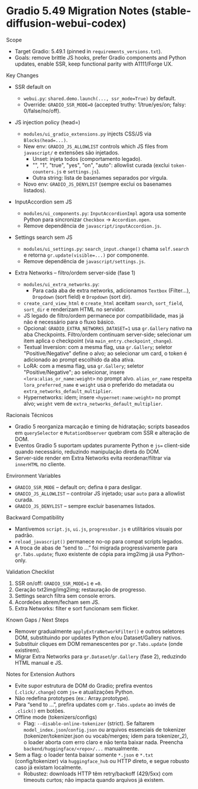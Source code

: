 Gradio 5.49 Migration Notes (stable-diffusion-webui-codex)
==========================================================

Scope
- Target Gradio: 5.49.1 (pinned in `requirements_versions.txt`).
- Goals: remove brittle JS hooks, prefer Gradio components and Python updates, enable SSR, keep functional parity with A1111/Forge UX.

Key Changes
- SSR default on
  - `webui.py`: `shared.demo.launch(..., ssr_mode=True)` by default.
  - Override: `GRADIO_SSR_MODE=0` (accepted truthy: 1/true/yes/on; falsy: 0/false/no/off).

- JS injection policy (head=)
  - `modules/ui_gradio_extensions.py` injects CSS/JS via `Blocks(head=...)`.
  - New env: `GRADIO_JS_ALLOWLIST` controls which JS files from `javascript/` e extensões são injetados.
    - Unset: injeta todos (comportamento legado).
    - "", "1", "true", "yes", "on", "auto": allowlist curada (exclui `token-counters.js` e `settings.js`).
    - Outra string: lista de basenames separados por vírgula.
  - Novo env: `GRADIO_JS_DENYLIST` (sempre exclui os basenames listados).

- InputAccordion sem JS
  - `modules/ui_components.py`: `InputAccordionImpl` agora usa somente Python para sincronizar `Checkbox` -> `Accordion.open`.
  - Remove dependência de `javascript/inputAccordion.js`.

- Settings search sem JS
  - `modules/ui_settings.py`: `search_input.change()` chama `self.search` e retorna `gr.update(visible=...)` por componente.
  - Remove dependência de `javascript/settings.js`.

- Extra Networks – filtro/ordem server-side (fase 1)
  - `modules/ui_extra_networks.py`:
    - Para cada aba de extra networks, adicionamos `Textbox` (Filter…), `Dropdown` (sort field) e `Dropdown` (sort dir).
  - `create_card_view_html` e `create_html` aceitam `search`, `sort_field`, `sort_dir` e renderizam HTML no servidor.
  - JS legado de filtro/ordem permanece por compatibilidade, mas já não é necessário para o fluxo básico.
  - Opcional: `GRADIO_EXTRA_NETWORKS_DATASET=1` usa `gr.Gallery` nativo na aba Checkpoints. Filtro/ordem continuam server-side; selecionar um item aplica o checkpoint (via `main_entry.checkpoint_change`).
  - Textual Inversion: com a mesma flag, usa `gr.Gallery`; seletor "Positive/Negative" define o alvo; ao selecionar um card, o token é adicionado ao prompt escolhido da aba ativa.
  - LoRA: com a mesma flag, usa `gr.Gallery`; seletor "Positive/Negative"; ao selecionar, insere `<lora:alias_or_name:weight>` no prompt alvo. `alias_or_name` respeita `lora_preferred_name` e `weight` usa o preferido do metadata ou `extra_networks_default_multiplier`.
  - Hypernetworks: idem; insere `<hypernet:name:weight>` no prompt alvo; `weight` vem de `extra_networks_default_multiplier`.

Racionais Técnicos
- Gradio 5 reorganiza marcação e timing de hidratação; scripts baseados em `querySelector` e `MutationObserver` quebram com SSR e alteração de DOM.
- Eventos Gradio 5 suportam updates puramente Python e `js=` client-side quando necessário, reduzindo manipulação direta do DOM.
- Server-side render em Extra Networks evita reordenar/filtrar via `innerHTML` no cliente.

Environment Variables
- `GRADIO_SSR_MODE` – default on; defina `0` para desligar.
- `GRADIO_JS_ALLOWLIST` – controlar JS injetado; usar `auto` para a allowlist curada.
- `GRADIO_JS_DENYLIST` – sempre excluir basenames listados.

Backward Compatibility
- Mantivemos `script.js`, `ui.js`, `progressbar.js` e utilitários visuais por padrão.
- `reload_javascript()` permanece no-op para compat scripts legados.
- A troca de abas de “send to …” foi migrada progressivamente para `gr.Tabs.update`; fluxo existente de cópia para img2img já usa Python-only.

Validation Checklist
1) SSR on/off: `GRADIO_SSR_MODE=1` e `=0`.
2) Geração txt2img/img2img; restauração de progresso.
3) Settings search filtra sem console errors.
4) Acordeões abrem/fecham sem JS.
5) Extra Networks: filter e sort funcionam sem flicker.

Known Gaps / Next Steps
- Remover gradualmente `applyExtraNetworkFilter()` e outros seletores DOM, substituindo por updates Python e/ou Dataset/Gallery nativos.
- Substituir cliques em DOM remanescentes por `gr.Tabs.update` (onde existirem).
- Migrar Extra Networks para `gr.Dataset`/`gr.Gallery` (fase 2), reduzindo HTML manual e JS.

Notes for Extension Authors
- Evite supor estrutura de DOM do Gradio; prefira eventos (`.click/.change`) com `js=` e atualizações Python.
- Não redefina prototypes (ex.: Array.prototype).
- Para “send to …”, prefira updates com `gr.Tabs.update` ao invés de `.click()` em botões.
- Offline mode (tokenizers/configs)
  - Flag: `--disable-online-tokenizer` (strict). Se faltarem `model_index.json`/`config.json` ou arquivos essenciais de tokenizer (tokenizer/tokenizer.json ou vocab/merges; idem para tokenizer_2), o loader aborta com erro claro e não tenta baixar nada. Preencha `backend/huggingface/<repo>/...` manualmente.
- Sem a flag: o loader tenta baixar somente `*.json` e `*.txt` (config/tokenizer) via `huggingface_hub` ou HTTP direto, e segue robusto caso já existam localmente.
  - Robustez: downloads HTTP têm retry/backoff (429/5xx) com timeouts curtos; não impacta quando arquivos já existem.
